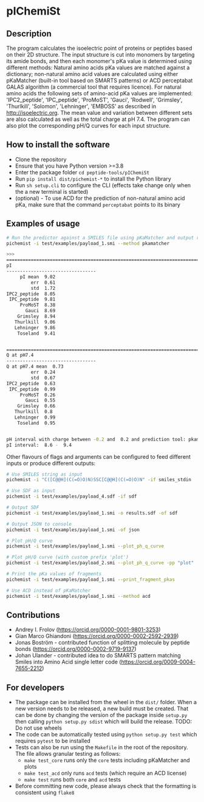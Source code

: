 # pIChemiSt

## Description
The program calculates the isoelectric point of proteins or peptides based on their 2D structure. The input structure is cut into monomers by targeting its amide bonds, and then each monomer's pKa value is determined using different methods: Natural amino acids pKa values are matched against a dictionary; non-natural amino acid values are calculated using either pKaMatcher (built-in tool based on SMARTS patterns) or ACD perceptabat GALAS algorithm (a commercial tool that requires licence). For natural amino acids the following sets of amino-acid pKa values are implemented: 'IPC2_peptide', 'IPC_peptide', 'ProMoST', 'Gauci', 'Rodwell', 'Grimsley', 'Thurlkill', 'Solomon', 'Lehninger', 'EMBOSS' as described in http://isoelectric.org. The mean value and variation between different sets are also calculated as well as the total charge at pH 7.4. The program can also plot the corresponding pH/Q curves for each input structure.

## How to install the software
- Clone the repository
- Ensure that you have Python version >=3.8
- Enter the package folder `cd peptide-tools/pIChemiSt`
- Run `pip install dist/pichemist-*` to install the Python library
- Run `sh setup.cli` to configure the CLI (effects take change only when the a new terminal is started)
- (optional) - To use ACD for the prediction of non-natural amino acid pKa, make sure that the command `perceptabat` points to its binary

## Examples of usage
```bash
# Run the predictor against a SMILES file using pKaMatcher and output results to console
pichemist -i test/examples/payload_1.smi --method pkamatcher

>>>
======================================================================================================================================================
pI
---------------------------------
     pI mean  9.02        
         err  0.61        
         std  1.72        
IPC2_peptide  8.05        
 IPC_peptide  9.81        
     ProMoST  8.38        
       Gauci  8.69        
    Grimsley  8.94        
   Thurlkill  9.06        
   Lehninger  9.86        
    Toseland  9.41        


======================================================================================================================================================
Q at pH7.4
---------------------------------
Q at pH7.4 mean  0.73        
         err  0.24        
         std  0.67        
IPC2_peptide  0.63        
 IPC_peptide  0.99        
     ProMoST  0.26        
       Gauci  0.55        
    Grimsley  0.66        
   Thurlkill  0.8         
   Lehninger  0.99        
    Toseland  0.95        


pH interval with charge between -0.2 and  0.2 and prediction tool: pkamatcher
pI interval:  8.6 -  9.4
```

Other flavours of flags and arguments can be configured to feed different inputs or produce different outputs:
```bash
# Use SMILES string as input
pichemist -i "C([C@@H](C(=O)O)N)SSC[C@@H](C(=O)O)N" -if smiles_stdin

# Use SDF as input
pichemist -i test/examples/payload_4.sdf -if sdf

# Output SDF
pichemist -i test/examples/payload_1.smi -o results.sdf -of sdf

# Output JSON to console
pichemist -i test/examples/payload_1.smi -of json

# Plot pH/Q curve
pichemist -i test/examples/payload_1.smi --plot_ph_q_curve

# Plot pH/Q curve (with custom prefix 'plot')
pichemist -i test/examples/payload_2.smi --plot_ph_q_curve -pp "plot"

# Print the pKa values of fragments
pichemist -i test/examples/payload_1.smi --print_fragment_pkas

# Use ACD instead of pKaMatcher
pichemist -i test/examples/payload_1.smi --method acd
```

## Contributions
- Andrey I. Frolov (https://orcid.org/0000-0001-9801-3253)
- Gian Marco Ghiandoni (https://orcid.org/0000-0002-2592-2939)
- Jonas Boström - contributed function of splitting molecule by peptide bonds (https://orcid.org/0000-0002-9719-9137)
- Johan Ulander - contributed idea to do SMARTS pattern matching Smiles into Amino Acid single letter code (https://orcid.org/0009-0004-7655-2212)

## For developers
- The package can be installed from the wheel in the `dist/` folder. When a new version needs to be released, a new build must be created. That can be done by changing the version of the package inside `setup.py` then calling `python setup.py sdist` which will build the release. TODO: Do not use wheels 
- The code can be automatically tested using `python setup.py test` which requires `pytest` to be installed
- Tests can also be run using the `Makefile` in the root of the repository. The file allows granular testing as follows:
  - `make test_core` runs only the `core` tests including pKaMatcher and plots
  - `make test_acd` only runs `acd` tests (which require an ACD license)
  - `make test` runs both `core` and `acd` tests
- Before committing new code, please always check that the formatting is consistent using `flake8`